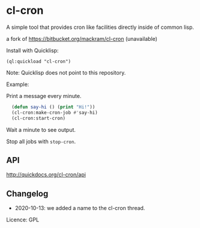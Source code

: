 # cl-cron

A simple tool that provides cron like facilities directly inside of common lisp.

a fork of https://bitbucket.org/mackram/cl-cron (unavailable)

Install with Quicklisp:

    (ql:quickload "cl-cron")

Note: Quicklisp does not point to this repository.

Example:

Print a message every minute.

~~~lisp
  (defun say-hi () (print "Hi!"))
  (cl-cron:make-cron-job #'say-hi)
  (cl-cron:start-cron)
~~~

Wait a minute to see output.

Stop all jobs with `stop-cron`.

## API

http://quickdocs.org/cl-cron/api

## Changelog

- 2020-10-13: we added a name to the cl-cron thread.

Licence: GPL
